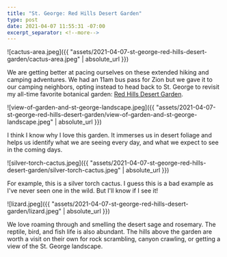 ```yaml
--- 
title: "St. George: Red Hills Desert Garden"
type: post
date: 2021-04-07 11:55:31 -07:00
excerpt_separator: <!--more-->
---
```


![cactus-area.jpeg]({{ "assets/2021-04-07-st-george-red-hills-desert-garden/cactus-area.jpeg" | absolute_url }})


We are getting better at pacing ourselves on these extended hiking and camping adventures. We had an 11am bus pass for Zion but we gave it to our camping neighbors, opting instead to head back to St. George to revisit my all-time favorite botanical garden: [Red Hills Desert Garden](https://redhillsdesertgarden.com/).

<!--more-->


![view-of-garden-and-st-george-landscape.jpeg]({{ "assets/2021-04-07-st-george-red-hills-desert-garden/view-of-garden-and-st-george-landscape.jpeg" | absolute_url }})


I think I know why I love this garden. It immerses us in desert foliage and helps us identify what we are seeing every day, and what we expect to see in the coming days.


![silver-torch-cactus.jpeg]({{ "assets/2021-04-07-st-george-red-hills-desert-garden/silver-torch-cactus.jpeg" | absolute_url }})


For example, this is a silver torch cactus. I guess this is a bad example as I've never seen one in the wild. But I'll know if I see it!


![lizard.jpeg]({{ "assets/2021-04-07-st-george-red-hills-desert-garden/lizard.jpeg" | absolute_url }})


We love roaming through and smelling the desert sage and rosemary. The reptile, bird, and fish life is also abundant. The hills above the garden are worth a visit on their own for rock scrambling, canyon crawling, or getting a view of the St. George landscape.